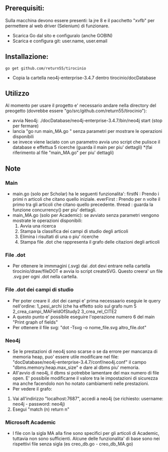 ## Prerequisiti:
Sulla macchina devono essere presenti: la jre 8 e il pacchetto "xvfb" per permettere al web driver (Selenium) di funzionare.

* Scarica Go dal sito e configuralo (anche GOBIN)
* Scarica e configura git:      user.name, user.email
## Installazione:
```
go get github.com/return55/tirocinio
```
* Copia la cartella neo4j-enterprise-3.4.7 dentro tirocinio/docDatabase

## Utilizzo
Al momento per usare il progetto e' necessario andare nella directory del preogetto (dovrebbe essere "go/src/github.com/return55/tirocinio"):
* avvia Neo4j: ./docDatabase/neo4j-enterprise-3.4.7/bin/neo4j start  (stop per fermare)
* lancia "go run main_MA.go " senza parametri per mostrare le operazioni disponibili
* se invece viene laciato con un parametro avvia uno script che pulisce il database e effettua 5 ricerche (guarda il main per piu' dettagli)
*(fai riferimento al file "main_MA.go" per piu' dettagli)

## Note
### Main
* main.go (solo per Scholar) ha le seguenti funzionalita':
    firstN <n> : Prendo i primi n articoli che citano quello iniziale.
    everFirst <n> : Prendo per n volte il primo tra gli articoli che citano quello precedente.
    thread <numThreads> <docPerLink> <lenLinkList> : guarda la funzione concurrency() per piu' dettagli.
* main_MA.go (solo per Academic): se avviato senza parametri vengono mostrate le operazioni disponibili:
    1. Avvia una ricerca
    2. Stampa la classifica dei campi di studio degli articoli
    3. Elimina i risultati di una o piu' ricerche
    4. Stampa file .dot che rappresenta il grafo delle citazioni degli articoli
### File .dot
* Per ottenere le immmagini (.svg) dai .dot devi entrare nella cartella tirocinio/draw/fileDOT e avvia lo script createSVG. Questo creera' un file .svg per ogni .dot nella cartella.
### File .dot dei campi di studio
* Per poter creare il .dot dei campi e' prima necessaario eseguie le query nell'ordine:
    1_pesi_archi (che ha effetto solo sul grafo num 5 
    2_crea_campi_MAFieldOfStudy2
    3_crea_rel_CITE2
* A questo punto e' possibile eseguire l'operazione numero 6 del main "Print graph of fields"
* Per ottenere il file svg: "dot -Tsvg -o nome_file.svg altro_file.dot"
### Neo4j
* Se le prestazioni di neo4j sono scarse o se da errore per mancanza di memoria heap, puo' essere utile modificare nel file:  
"docDatabase/neo4j-enterprise-3.4.7/conf/neo4j.conf" il campo "dbms.memory.heap.max_size" e dare al dbms piu' memoria.
* All'avvio di neo4j, il dbms si potrebbe lamentare del max numero di file open. E' possibile modificarne il valore tra le
impostazioni di sicurezza ma anche facendolo non ho notato cambiamenti nelle prestazioni.
* Per vedere il grafo:
1. Vai all'indirizzo "localhost:7687", accedi a neo4j (se richiesto: username: neo4j - password: neo4j)
2. Esegui "match (n) return n"
### Microsoft Academic
* I file con la sigla MA alla fine sono specifici per gli articoli di Academic, tuttavia non sono sufficienti.
Alcune delle funzionalita' di base sono nei rispettivi file senza sigla (es creo_db.go - creo_db_MA.go)


